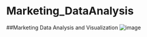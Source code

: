 # Marketing_DataAnalysis

##Marketing Data Analysis and Visualization
![image](https://github.com/user-attachments/assets/96e38ebe-d599-4e02-a575-df167da9f1d1)
